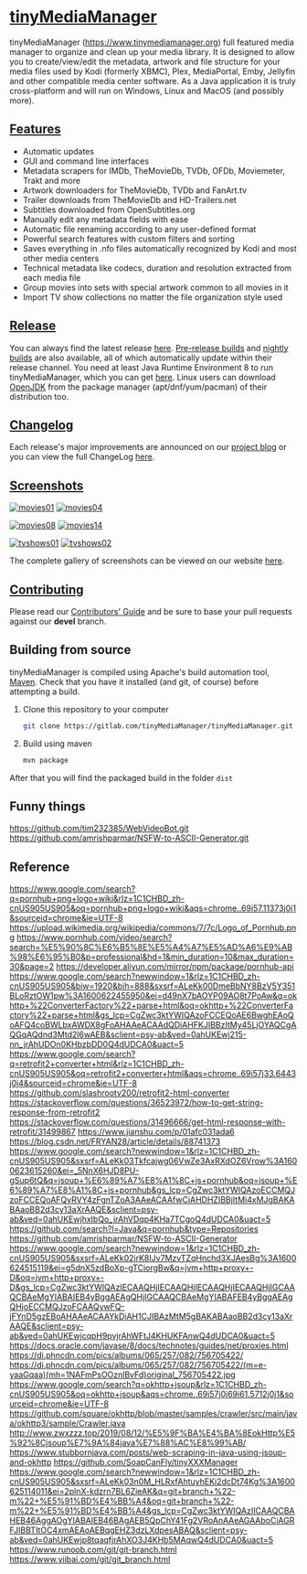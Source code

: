 # [tinyMediaManager][1]

tinyMediaManager (https://www.tinymediamanager.org) full featured media manager to organize and clean up your media library. It is designed to allow you to create/view/edit the metadata, artwork and file structure for your media files used by Kodi (formerly XBMC), Plex, MediaPortal, Emby, Jellyfin and other compatible media center software. As a Java application it is truly cross-platform and will run on Windows, Linux and MacOS (and possibly more).

## [Features][4]

- Automatic updates
- GUI and command line interfaces
- Metadata scrapers for IMDb, TheMovieDb, TVDb, OFDb, Moviemeter, Trakt and more
- Artwork downloaders for TheMovieDb, TVDb and FanArt.tv
- Trailer downloads from TheMovieDb and HD-Trailers.net
- Subtitles downloaded from OpenSubtitles.org
- Manually edit any metadata fields with ease
- Automatic file renaming according to any user-defined format
- Powerful search features with custom filters and sorting
- Saves everything in .nfo files automatically recognized by Kodi and most other media centers
- Technical metadata like codecs, duration and resolution extracted from each media file
- Group movies into sets with special artwork common to all movies in it
- Import TV show collections no matter the file organization style used

## [Release][5]

You can always find the latest release [here][5]. [Pre-release builds][6] and [nightly builds][7] are also available, all of which automatically update within their release channel. You need at least Java Runtime Environment 8 to run tinyMediaManager, which you can get [here][8]. Linux users can download [OpenJDK][9] from the package manager (apt/dnf/yum/pacman) of their distribution too.

## [Changelog][10]

Each release's major improvements are announced on our [project blog][11] or you can view the full ChangeLog [here][12].

## [Screenshots][13]

[![movies01](https://www.tinymediamanager.org/images/screenshots/thumbs/v3/movies/movies01-thumb.png)](https://www.tinymediamanager.org/images/screenshots/v3/movies/movies01.png) [![movies04](https://www.tinymediamanager.org/images/screenshots/thumbs/v3/movies/movies04-thumb.png)](https://www.tinymediamanager.org/images/screenshots/v3/movies/movies04.png)

[![movies08](https://www.tinymediamanager.org/images/screenshots/thumbs/v3/movies/movies08-thumb.png)](https://www.tinymediamanager.org/images/screenshots/v3/movies/movies08.png) [![movies14](https://www.tinymediamanager.org/images/screenshots/thumbs/v3/movies/movies14-thumb.png)](https://www.tinymediamanager.org/images/screenshots/v3/movies/movies14.png)

[![tvshows01](https://www.tinymediamanager.org/images/screenshots/thumbs/v3/tvshows/tvshows01-thumb.png)](https://www.tinymediamanager.org/images/screenshots/v3/tvshows/tvshows01.png) [![tvshows02](https://www.tinymediamanager.org/images/screenshots/thumbs/v3/tvshows/tvshows02-thumb.png)](https://www.tinymediamanager.org/images/screenshots/v3/tvshows/tvshows02.png)

The complete gallery of screenshots can be viewed on our website [here][13].

## [Contributing][14]

Please read our [Contributors' Guide][14] and be sure to base your pull requests against our **devel** branch.

## Building from source

tinyMediaManager is compiled using Apache's build automation tool, [Maven][15]. Check that you have it installed (and git, of course) before attempting a build.

1. Clone this repository to your computer

   ```bash
   git clone https://gitlab.com/tinyMediaManager/tinyMediaManager.git
   ```

1. Build using maven

   ```bash
   mvn package
   ```

After that you will find the packaged build in the folder `dist`

[1]: https://www.tinymediamanager.org
[4]: https://www.tinymediamanager.org/features/
[5]: https://www.tinymediamanager.org/download/
[6]: https://www.tinymediamanager.org/download/prerelease
[7]: https://www.tinymediamanager.org/download/nightly-build
[8]: https://www.java.com/en/download/manual.jsp
[9]: https://openjdk.java.net/install/
[10]: /changelog.txt
[11]: https://www.tinymediamanager.org/blog/
[12]: https://www.tinymediamanager.org/changelog/
[13]: https://www.tinymediamanager.org/screenshots/
[14]: /CONTRIBUTING.md
[15]: https://maven.apache.org/

## Funny things
https://github.com/tim232385/WebVideoBot.git
https://github.com/amrishparmar/NSFW-to-ASCII-Generator.git

## Reference
https://www.google.com/search?q=pornhub+png+logo+wiki&rlz=1C1CHBD_zh-cnUS905US905&oq=pornhub+png+logo+wiki&aqs=chrome..69i57.11373j0j1&sourceid=chrome&ie=UTF-8
https://upload.wikimedia.org/wikipedia/commons/7/7c/Logo_of_Pornhub.png
https://www.pornhub.com/video/search?search=%E5%90%8C%E6%B5%8E%E5%A4%A7%E5%AD%A6%E9%AB%98%E6%95%B0&p=professional&hd=1&min_duration=10&max_duration=30&page=2
https://developer.aliyun.com/mirror/npm/package/pornhub-api
https://www.google.com/search?newwindow=1&rlz=1C1CHBD_zh-cnUS905US905&biw=1920&bih=888&sxsrf=ALeKk00DmeBbNY8BzV5Y351BLoRztOW1pw%3A1600622455950&ei=d49nX7bAOYP09AO8t7PoAw&q=okhttp+%22ConverterFactory%22+parse+html&oq=okhttp+%22ConverterFactory%22+parse+html&gs_lcp=CgZwc3ktYWIQAzoFCCEQoAE6BwghEAoQoAFQ4coBWLbxAWDX8gFoAHAAeACAAdQDiAHFKJIBBzItMy45LjOYAQCgAQGqAQdnd3Mtd2l6wAEB&sclient=psy-ab&ved=0ahUKEwj215-nn_jrAhUDOn0KHbzbDD0Q4dUDCA0&uact=5
https://www.google.com/search?q=retrofit2+converter+html&rlz=1C1CHBD_zh-cnUS905US905&oq=retrofit2+converter+html&aqs=chrome..69i57j33.6443j0j4&sourceid=chrome&ie=UTF-8
https://github.com/slashrootv200/retrofit2-html-converter
https://stackoverflow.com/questions/36523972/how-to-get-string-response-from-retrofit2
https://stackoverflow.com/questions/31496666/get-html-response-with-retrofit/31499867
https://www.jianshu.com/p/01afc031ada6
https://blog.csdn.net/FRYAN28/article/details/88741373
https://www.google.com/search?newwindow=1&rlz=1C1CHBD_zh-cnUS905US905&sxsrf=ALeKk03Tkfcajwg06VwZe3AxRXdOZ6Vrow%3A1600623615260&ei=_5NnX6HJD8PU-gSup6tQ&q=jsoup+%E6%89%A7%E8%A1%8C+js+pornhub&oq=jsoup+%E6%89%A7%E8%A1%8C+js+pornhub&gs_lcp=CgZwc3ktYWIQAzoECCMQJzoFCCEQoAFQvRVY4zFgnTZoA3AAeACAAfwCiAHDHZIBBjItMi4xMJgBAKABAaoBB2d3cy13aXrAAQE&sclient=psy-ab&ved=0ahUKEwjhxIbQo_jrAhVDqp4KHa7TCgoQ4dUDCA0&uact=5
https://github.com/search?l=Java&q=pornhub&type=Repositories
https://github.com/amrishparmar/NSFW-to-ASCII-Generator
https://www.google.com/search?newwindow=1&rlz=1C1CHBD_zh-cnUS905US905&sxsrf=ALeKk02jrK8IJv7MzvTZqHnchd3XJAesBg%3A1600624515119&ei=g5dnX5zdBoXp-gTCiorgBw&q=jvm+http+proxy+-D&oq=jvm+http+proxy+-D&gs_lcp=CgZwc3ktYWIQAzIECAAQHjIECAAQHjIECAAQHjIECAAQHjIGCAAQCBAeMgYIABAIEB4yBggAEAgQHjIGCAAQCBAeMgYIABAFEB4yBggAEAgQHjoECCMQJzoFCAAQywFQ-jFYnD5gzEBoAHAAeACAAYkDiAH1CJIBAzMtM5gBAKABAaoBB2d3cy13aXrAAQE&sclient=psy-ab&ved=0ahUKEwjcqpH9pvjrAhWFtJ4KHUKFAnwQ4dUDCA0&uact=5
https://docs.oracle.com/javase/8/docs/technotes/guides/net/proxies.html
https://di.phncdn.com/pics/albums/065/257/082/756705422/
https://di.phncdn.com/pics/albums/065/257/082/756705422/(m=e-yaaGqaa)(mh=1NAFmPsOOznlBvFd)original_756705422.jpg
https://www.google.com/search?q=okhttp+jsoup&rlz=1C1CHBD_zh-cnUS905US905&oq=okhttp+jsoup&aqs=chrome..69i57j0j69i61.5712j0j1&sourceid=chrome&ie=UTF-8
https://github.com/square/okhttp/blob/master/samples/crawler/src/main/java/okhttp3/sample/Crawler.java
http://www.zwxzzz.top/2019/08/12/%E5%9F%BA%E4%BA%8EokHttp%E5%92%8Cjsoup%E7%9A%84java%E7%88%AC%E8%99%AB/
https://www.stubbornjava.com/posts/web-scraping-in-java-using-jsoup-and-okhttp
https://github.com/SoapCanFly/tinyXXXManager
https://www.google.com/search?newwindow=1&rlz=1C1CHBD_zh-cnUS905US905&sxsrf=ALeKk03n0M_HLRxfAhtuyhEKi2dcDt74Kg%3A1600625114011&ei=2plnX-kdzrn7BL6ZieAK&q=git+branch+%22-m%22+%E5%91%BD%E4%BB%A4&oq=git+branch+%22-m%22+%E5%91%BD%E4%BB%A4&gs_lcp=CgZwc3ktYWIQAzIICAAQCBAHEB46AggAOgYIABAIEB46BAgAEB5QpChY41Fg2VRoAnAAeAGAAboCiAGRFJIBBTItOC4xmAEAoAEBqgEHZ3dzLXdpesABAQ&sclient=psy-ab&ved=0ahUKEwjp8tqaqfjrAhXO3J4KHb5MAqwQ4dUDCA0&uact=5
https://www.runoob.com/git/git-branch.html
https://www.yiibai.com/git/git_branch.html

